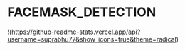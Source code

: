 # FACEMASK_DETECTION
!(https://github-readme-stats.vercel.app/api?username=suprabhu77&show_icons=true&theme=radical)
